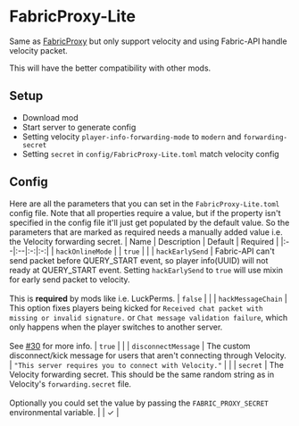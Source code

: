 # FabricProxy-Lite

Same as [FabricProxy](https://github.com/OKTW-Network/FabricProxy) but only support velocity and using Fabric-API handle
velocity packet.

This will have the better compatibility with other mods.

## Setup

* Download mod
* Start server to generate config
* Setting velocity `player-info-forwarding-mode` to `modern` and `forwarding-secret`
* Setting `secret` in `config/FabricProxy-Lite.toml` match velocity config

## Config
Here are all the parameters that you can set in the `FabricProxy-Lite.toml` config file. Note that all properties require a value, but if the property isn't specified in the config file it'll just get populated by the default value. So the parameters that are marked as required needs a manually added value i.e. the Velocity forwarding secret.
| Name | Description | Default | Required |
|:--|:--|:-:|:-:|
| `hackOnlineMode` | | `true` | |
| `hackEarlySend` | Fabric-API can't send packet before QUERY_START event, so player info(UUID) will not ready at QUERY_START event. Setting `hackEarlySend` to `true` will use mixin for early send packet to velocity. <br><br> This is **required** by mods like i.e. LuckPerms.  | `false` | |
| `hackMessageChain` | This option fixes players being kicked for `Received chat packet with missing or invalid signature.` or `Chat message validation failure`, which only happens when the player switches to another server. <br><br> See [#30](/../../issues/3) for more info. | `true` | |
| `disconnectMessage` | The custom disconnect/kick message for users that aren't connecting through Velocity. | `"This server requires you to connect with Velocity."` | |
| `secret` | The Velocity forwarding secret. This should be the same random string as in Velocity's `forwarding.secret` file. <br><br> Optionally you could set the value by passing the `FABRIC_PROXY_SECRET` environmental variable. | | ✓ |
